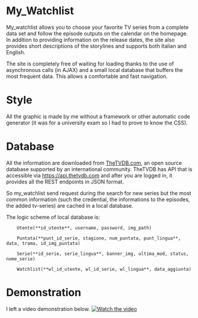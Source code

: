 # My_Watchlist

My_watchlist allows you to choose your favorite TV series from a complete data set and follow the episode outputs on the calendar on the homepage. In addition to providing information on the release dates, the site also provides short descriptions of the storylines and supports both Italian and English.

The site is completely free of waiting for loading thanks to the use of asynchronous calls (in AJAX) and a small local database that buffers the most frequent data. This allows a comfortable and fast navigation.

# Style
All the graphic is made by me without a framework or other automatic code generator (it was for a university exam so I had to prove to know the CSS).


# Database
All the information are downloaded from [TheTVDB.com](https://www.thetvdb.com/), an open source database supported by an international community. TheTVDB has API that is accessible via https://api.thetvdb.com and after you are logged in, it provides all the REST endpoints in JSON format.
         
So my_watchlist send request during the search for new series but the most common information (such the credential, the informations to the episodes, the added tv-series) are cached in a local database.

The logic scheme of local database is:
```
	Utente(**id_utente**, username, password, img_path)

	Puntata(**punt_id_serie, stagione, num_puntata, punt_lingua**, data, trama, id_img_puntata)

	Serie(**id_serie, serie_lingua**, banner_img, ultima_mod, status, nome_serie)

	Watchlist(**wl_id_utente, wl_id_serie, wl_lingua**, data_aggiunta) 
```

# Demonstration
I left a video demonstration below.
[![Watch the video](https://drlux.github.io/my_watchlist.JPG)](https://youtu.be/kd1NAzdPOdU)